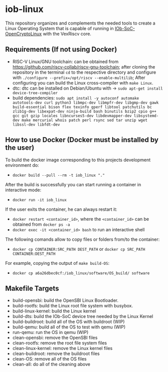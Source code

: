 # iob-linux
This repository organizes and complements the needed tools to create a Linux Operating System that is capable of running in [IOb-SoC-OpenCryptoLinux](https://github.com/IObundle/iob-soc-opencryptolinux) with the VexRiscv core.

## Requirements (If not using Docker)
- RISC-V Linux/GNU toolchain: can be obtained from https://github.com/riscv-collab/riscv-gnu-toolchain; after cloning the repository in the terminal `cd` to the respective directory and configure with `./configure --prefix=/opt/riscv --enable-multilib`; After configuring you can build the Linux cross-compiler with `make Linux`.
- dtc: dtc can be installed on Debian/Ubuntu with -> `sudo apt-get install device-tree-compiler`
- build dependencies: `sudo apt install -y autoconf automake autotools-dev curl python3 libmpc-dev libmpfr-dev libgmp-dev gawk build-essential bison flex texinfo gperf libtool patchutils bc zlib1g-dev libexpat-dev ninja-build bash binutils bzip2 cpio g++ gcc git gzip locales libncurses5-dev libdevmapper-dev libsystemd-dev make mercurial whois patch perl rsync sed tar unzip wget libssl-dev libfdt-dev`

## How to use Docker (Docker must be installed by the user)
To build the docker image corresponding to this projects development environment do:
- `docker build --pull --rm -t iob_linux "."`

After the build is successfully you can start running a container in interactive mode:
- `docker run -it iob_linux`

If the user exits the container, he can always restart it:
- `docker restart <container_id>`, where the `<container_id>` can be obtained from `docker ps -a`
- `docker exec -it <container_id> bash` to run an interactive shell

The following comands allow to copy files or folders from/to the container:
- `docker cp CONTAINER:SRC_PATH DEST_PATH` or `docker cp SRC_PATH CONTAINER:DEST_PATH`

For example, copying the output of `make build-OS`:
- `docker cp a6a26dbec0cf:/iob_linux/software/OS_build/ software`

## Makefile Targets
- build-opensbi: build the OpenSBI Linux Bootloader.
- build-rootfs: build the Linux root file system with busybox.
- build-linux-kernel: build the Linux kernel
- build-dts: build the IOb-SoC device tree needed by the Linux Kernel
- build-buildroot: build all of the OS with buildroot (WIP)
- build-qemu: build all of the OS to test with qemu (WIP)
- run-qemu: run the OS in qemu (WIP)
- clean-opensbi: remove the OpenSBI files
- clean-rootfs: remove the root file system files
- clean-linux-kernel: remove the Linux kernel files
- clean-buildroot: remove the buildroot files
- clean-OS: remove all of the OS files
- clean-all: do all of the cleaning above